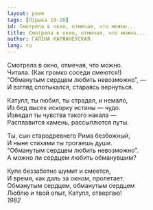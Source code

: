 ```yaml
---
layout: poem
tags: [Лірыка 19-20]
id: Смотрела в окно, отмечая, что можно...
title: Смотрела в окно, отмечая, что можно...
author: ГАЛІНА КАРЖАНЕЎСКАЯ
lang: ru
---
```



Смотрела в окно, отмечая, что можно.  
Читала. (Как громко соседи смеются!)  
“Обманутым сердцем любить невозможно”, —  
И взгляд спотыкался, стараясь вернуться.  

Катулл, ты любил, ты страдал, и немало,  
Из бед высек искорку истины — чудо.  
Изведал ты чувства такого накала —  
Расплавится камень, рассыплются путы.  

Ты, сын стародревнего Рима безбожный,  
И ныне стихами ты трогаешь души.  
“Обманутым сердцем любить невозможно”.  
А можно ли сердцем любить обманувшим?  

Купе беззаботно шумит и смеется,  
И время, как даль за окном, пролетает.  
Обманутым сердцем, обманутым сердцем  
Люблю и твой опыт, Катулл, отвергаю!  
*1982*  
